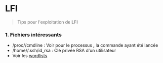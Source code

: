 # LFI

> Tips pour l'exploitation de LFI



### 1. Fichiers intéressants

- /proc/<X>/cmdline : Voir pour le processus <X>, la commande ayant été lancée
- /home/<user>/.ssh/id_rsa : Clé privée RSA d'un utilisateur
- Voir les [wordlists](../wordlists/wordlist.md)
